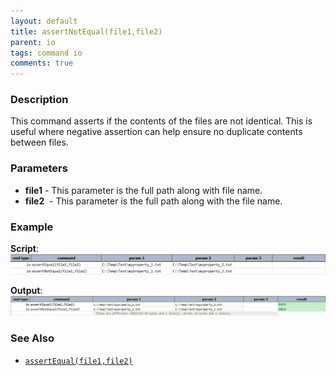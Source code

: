 ```yaml
---
layout: default
title: assertNotEqual(file1,file2)
parent: io
tags: command io
comments: true
---
```



### Description
This command asserts if the contents of the files are not identical.  This is useful where negative assertion can help
ensure no duplicate contents between files.


### Parameters
- **file1** \- This parameter is the full path along with file name.
- **file2**  \- This parameter is the full path along with the file name.


### Example
**Script**:<br/>
![script](image/assertNotEqual_01.png)

**Output**:<br/>
![output](image/assertNotEqual_02.png)


### See Also
- [`assertEqual(file1,file2)`](assertEqual(file1,file2))
